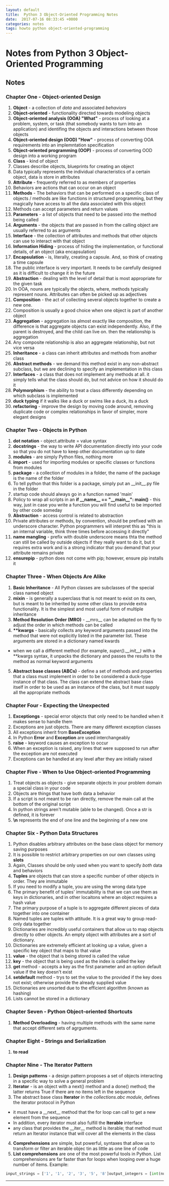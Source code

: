 ```yaml
---
layout: default
title:  Python 3 Object-Oriented Programming Notes
date:  2017-07-16 08:33:45 +0000
categories: notes
tags: howto python object-oriented-programming
---
```

# Notes from Python 3 Object-Oriented Programming

## Notes

### Chapter One - Object-oriented Design

1. **Object** - a collection of _data_ and associated _behaviors_
2. **Object-oriented** - functionality directed towards modeling objects
3. **Object-oriented analysis (OOA) "What"** - process of looking at a problem, system, or task (that somebody wants to turn into an application) and identifing the objects and interactions between those objects
4. **Object-oriented design (OOD) "How"** - process of converting OOA requirements into an implemntation specification
5. **Object-oriented programming (OOP)** - process of converting OOD design into a working program
6. **Class** - kind of object
7. Classes describe objects, blueprints for creating an object
8. Data typically represents the individual characteristics of a certain object, data is store in attributes
9. **Attribute** - frequently referred to as members of properties
10. Behaviors are actions that can occur on an object
11. **Methods** - The behaviors that can be performed on a specific class of objects / methods are like functions in structured programming, but they magically have access to all the data associated with this object
12. Methods can accept parameters and return values
13. **Parameters** - a list of objects that need to be passed into the method being called
14. **Arguments** - the objects that are passed in from the calling object are usually referred to as arguments 
15. **Interface** - the collection of attributes and methods that other objects can use to interact with that object
16. **Information Hiding** - process of hiding the implementation, or functional details, of an object (aka encapsulation)
17. **Encapsulation** - is, literally, creating a capsule.  And, so think of creating a time capsule
18. The public interface is very important.  It needs to be carefully designed as it is difficult to change it in the future
19. **Abstraction** - dealing with the level of detail that is most appropriate for the given task
20. In OOA, nouns are typically the objects, where, methods typically represent nouns.  Attributes can often be picked up as adjectives
21. **Composition** - the act of collecting several objects together to create a new one.
22. Composition is usually a good choice when one object is part of another object
23. **Aggregation** - aggregation iss almost exactly like composition, the difference is that aggregate objects can exist independently.  Also, if the parent is destroyed, and the child can live on. then the relationship is aggregation
24. Any composite relationship is also an aggregate relationship, but not vice versa
25. **Inheritance** - a class can inherit attributes and methods from another class
26. **Abstract methods** - we demand this method exist in any non-abstract subclass, but we are declining to specify an implementation in this class
27. **Interfaces** - a class that does not implement any methods at all. it simply tells what the class should do, but not advice on how it should do it
28. **Polymorphism** - the ability to treat a class differently depending on which subclass is implemented
29. **duck typing** if it walks like a duck or swims like a duck, its a duck
30. **refactoring** - improve the design by moving code around, removing duplicate code or complex relationships in favor of simpler, more elegant designs

### Chapter Two - Objects in Python

1. **dot notation** - object.attribute = value syntax
2. **docstrings** - the way to write API documentation directly into your code so that you do not have to keep other documentation up to date
3. **modules** - are simply Python files, nothing more
4. **import** - used for importing modules or specific classes or functions from modules
5. **package** - a collection of modules in a folder, the name of the package is the name of the folder
6. To tell python that this folder is a package, simply put an \_\_init\_\_.py file in the folder
7. startup code should always go in a function named 'main'
8. Policy to wrap all scripts in an __if \_\_name\_\_ == "\_\_main\_\_":  main()__ - this way, just in case you write a function you will find useful to be imported by other code someday
9. **Abstraction** - access control is related to abstraction
10. Private attributes or methods, by convention, should be prefixed with an underscore character.  Python programmers will interpret this as "this is an internal variable, think three times before accessing it directly"
11. **name mangling** - prefix with double underscore means thta the method can still be called by outside objects if they really want to do it, but it requires extra work and is a strong indicator that you demand that your attribute remains private
12. **ensurepip** - python does not come with pip; however, ensure pip installs it

### Chapter Three - When Objects Are Alike

1. **Basic Inheritance** - All Python classes are subclasses of the special class named object
2. **mixin** - is generally a superclass that is not meant to exist on its own, but is meant to be inherited by some other class to provide extra functionality.  It is the simplest and most useful form of multiple inheritance
3. **Method Resolution Order (MRO)** - \_\_mro\_\_ can be adapted on the fly to adjust the order in which methods can be called
4. **\*\*kwargs** - basically collects any keyword arguments passed into the method that were not explicitly listed in the parameter list.  These arguments are stored in a dictionary named kwards
  - when we call a different method (for example, _super().\_\_init\_\_)_ with a \*\*kwargs syntax, it unpacks the dictionary and passes the results to the method as normal keyword arguments
5. **Abstract base classes (ABCs)** - define a set of methods and properties that a class must implement in order to be considered a duck-type instance of that class.  The class can extend the abstract base class itself in order to be used as an instance of the class, but it must supply all the appropriate methods

### Chapter Four - Expecting the Unexpected

1. **Exceptiongs** - special error objects that only need to be handled when it makes sense to handle them
2. Exceptions are just objects.  There are many different exception classes
3. All exceptions inherit from **BaseException**
4. In Python **Error** and **Exception** are used interchangeably
5. **raise** - keyword causes an exception to occur
6. When an exception is raised, any lines that were supposed to run after the exception are not executed
7. Exceptions can be handled at any level after they are initially raised

### Chapter Five - When to Use Object-oriented Programming

1. Treat objects as objects - give separate objects in your problem domain a special class in your code
2. Objects are things that have both data a behavior
3. If a script is not meant to be ran directly, remove the main call at the bottom of the original script
4. In python strings aren't mutable (able to be changed).  Once a str is defined, it is forever
5. **\\n** represents the end of one line and the beginning of a new one

### Chapter Six - Python Data Structures

1. Python disables arbitrary attributes on the base class object for memory saving purposes
2. It is possible to restrict arbitrary properties on our own classes using **slots**
3. Again, Classes should be only used when you want to specify _both_ data and behaviors
4. **Tuples** are objects that can store a specific number of other objects in order.  They are immutable
5. If you need to modify a tuple, you are using the wrong data type
6. The primary benefit of tuples' immutability is that we can use them as keys in dictionaries, and in other locaitons where an object requires a hash value
7. The primary purpose of a tuple is to aggregate different pieces of data together into one container
8. Named tuples are tuples with attitude.  It is a great way to group read-only data together
9. Dictionaries are incredibly useful containers that allow us to map objects directly to other objects.  An empty object with attributes are a sort of dictionary.
10. Dictionaries are extremely efficient at looking up a value, given a specific key object that maps to that value
11. **value** - the object that is being stored is called the value
12. **key** - the object that is being used as the index is called the key 
13. **get** method - accepts a key as the first parameter and an option default value if the key doesn't exist
14. **setdefault** method - trys to set the value to the provided if the key does not exist; otherwise provide the already supplied value
15. Dictionaries are unsorted due to the efficient algorithm (known as hashing)
16. Lists cannot be stored in a dictionary

### Chapter Seven - Python Object-oriented Shortcuts

1. **Method Overloading** - having multiple methods with the same name that accept different sets of agrguments.

### Chapter Eight - Strings and Serialization

1. **to read**

### Chapter Nine - The Iterator Pattern

1. **Design patterns** - a design pattern proposes a set of objects interacting in a specific way to solve a general problem
2. **Iterator** - is an object with a next() method and a done() method; the latter returns True if there are no items left in the sequence
3. The abstract base class **Iterator** in the _collections.abc  module_, defines the iterator protocol in Python
  - it must have a \_\_next\_\_ method that the for loop can call to get a new element from the sequence
  - In addition, every iterator must also fulfill the **Iterable** interface
  - any class that provides the \_\_iter\_\_ method is iterable; that method must return an Iterator instance that will cover all the elements in the class
4. **Comprehensions** are simple, but powerful, syntaxes that allow us to transform or filter an iterable objec tin as little as one line of code
5. **List comprehensions** are one of the most powerful tools in Python.  List comprehensions are far faster than for loops when looping over a huge number of items.  Example:
```python
input_strings = ['1', '1', '2', '3', '5', '8']output_integers = [int(num) for num in input_strings]
```








---

